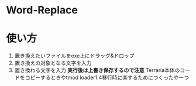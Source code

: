 # Word-Replace
  
# 使い方
1. 置き換えたいファイルをexe上にドラッグ&ドロップ
2. 置き換えの対象となる文字を入力
3. 置き換わる文字を入力
**実行後は上書き保存するので注意**
  Terraria本体のコードをコピーするときやtmod loader1.4移行時に楽するためにつくったやーつ
